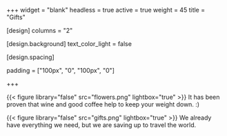 +++
widget = "blank"
headless = true
active = true
weight = 45
title = "Gifts"

[design]
  columns = "2"

[design.background]
  text_color_light = false

[design.spacing]

  padding = ["100px", "0", "100px", "0"]

+++

{{< figure library="false" src="flowers.png" lightbox="true" >}}
It has been proven that wine and good coffee help to keep your weight down. :)

{{< figure library="false" src="gifts.png" lightbox="true" >}}
We already have everything we need, but we are saving up to travel the world.
